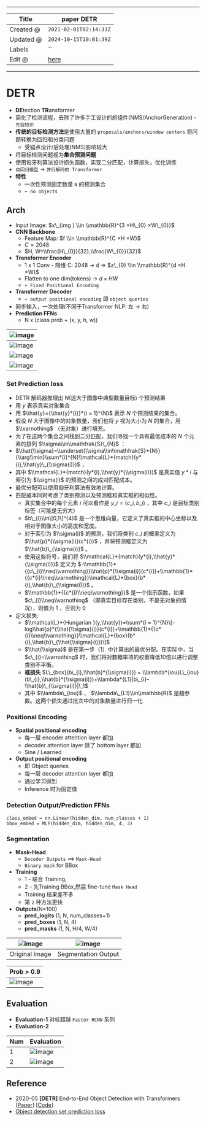 -----

| Title     | paper DETR                                            |
| --------- | ----------------------------------------------------- |
| Created @ | `2021-02-01T02:14:33Z`                                |
| Updated @ | `2024-10-15T10:01:39Z`                                |
| Labels    | \`\`                                                  |
| Edit @    | [here](https://github.com/junxnone/aiwiki/issues/165) |

-----

# DETR

  - **DE**tection **TR**ansformer
  - 简化了检测流程，去除了许多手工设计的的组件(NMS/AnchorGeneration) - `先验知识`
  - **传统的目标检测方法**是使用大量的 `proposals/anchors/window centers` 将问题转换为回归和分类问题
      - 受锚点设计/后处理(NMS)影响较大
  - 将目标检测问题视为**集合预测问题**
  - 使用匈牙利算法设计损失函数，实现二分匹配，计算损失，优化训练
  - `自回归模型` -\> `并行解码的 Transformer`
  - **特性**
      - 一次性预测固定数量 `N` 的预测集合
      - `+ no objects`

## Arch

  - Input Image: $x\_{img } \\in \\mathbb{R}^{3 ×H\_{0} ×W\_{0}}$
  - **CNN Backbone**
      - Feature Map: $f \\in \\mathbb{R}^{C ×H ×W}$
      - $C = 2048$
      - $H, W=\\frac{H\_{0}}{32},\\frac{W\_{0}}{32}$
  - **Transformer Encoder**
      - 1 x 1 Conv - 降维 C: 2048 → d ⇒ $z\_{0} \\in \\mathbb{R}^{d ×H
        ×W}$
      - Flatten to one dim(tokens) -\> $d×HW$
      - `+ Fixed Positional Encoding`
  - **Transformer Decoder**
      - `+ output positional encoding` 即 `object queries`
  - 同步输入，一次处理(不同于Transformer NLP: 左 → 右)
  - **Prediction FFNs**
      - N x (class prob + (x, y, h, w))

| ![image](media/48c70106ae1eadd24ed43d07e8cd59d0e143a2f7.png) |
| ------------------------------------------------------------ |
| ![image](media/da8af0339da6f5d7d338a13c1a31edc367f0592d.png) |
| ![image](media/40ff77ec7620c24f07a14053b08c3102a2b73235.png) |
| ![image](media/6c5c3f4872b8ff41f924e3e1779d3899475aca9b.png) |

### Set Prediction loss

  - DETR 解码器推理出 N(远大于图像中典型数量目标) 个预测结果
  - 用 $y$ 表示真实对象集合
  - 用 $\\hat{y}={\\hat{y}*{i}}*{i = 1}^{N}$ 表示 $N$ 个预测结果的集合。
  - 假设 $N$ 大于图像中的对象数量，我们也将 $y$ 视为大小为 $N$ 的集合，用 $\\varnothing$ （无对象）进行填充。
  - 为了在这两个集合之间找到二分匹配，我们寻找一个具有最低成本的 $N$ 个元素的排列
    $\\sigma\\in\\mathfrak{S}\_{N}$ ：
  - $\\hat{\\sigma}=\\underset{\\sigma\\in\\mathfrak{S}*{N}}{\\arg\\min}\\sum*{i}^{N}\\mathcal{L}*{match}(y*{i},\\hat{y}\_{\\sigma(i)})$
    ，
  - 其中 $\\mathcal{L}*{match}(y*{i},\\hat{y}*{\\sigma(i)})$ 是真实值 $y*{i}$
    与索引为 $\\sigma(i)$ 的预测之间的成对匹配成本。
  - 最优分配可以使用匈牙利算法有效地计算。
  - 匹配成本同时考虑了类别预测以及预测框和真实框的相似性。
      - 真实集合中的每个元素 $i$ 可以看作是 $y\_{i}=(c\_{i},b\_{i})$ ，其中 $c\_{i}$
        是目标类别标签（可能是无穷大）
      - $b\_{i}\\in\[0,1\]^{4}$ 是一个思维向量，它定义了真实框的中心坐标以及相对于图像大小的高度和宽度。
      - 对于索引为 $\\sigma(i)$ 的预测，我们将类别 $c\_{i}$ 的概率定义为
        $\\hat{p}*{\\sigma(i)}(c*{i})$ ，并将预测框定义为
        $\\hat{b}\_{\\sigma(i)}$ 。
      - 使用这些符号，我们将 $\\mathcal{L}*{match}(y*{i},\\hat{y}*{\\sigma(i)})$
        定义为
        $-\\mathbb{1}*{{c\_{i}\\neq\\varnothing}}\\hat{p}*{\\sigma(i)}(c*{i})+\\mathbb{1}*{{c*{i}\\neq\\varnothing}}\\mathcal{L}*{box}(b*{i},\\hat{b}\_{\\sigma(i)})$
        。
      - $\\mathbb{1}*{{c*{i}\\neq\\varnothing}}$ 是一个指示函数，如果
        $c\_{i}\\neq\\varnothing$ （即真实目标存在类别，不是无对象的情况），则值为 $1$ ，否则为 $0$
  - 定义损失:
      - $\\mathcal{L}*{Hungarian }(y,\\hat{y})=\\sum*{i =
        1}^{N}\[-log\\hat{p}*{\\hat{\\sigma}(i)}(c*{i})+\\mathbb{1}*{{c*{i}\\neq\\varnothing}}\\mathcal{L}*{box}(b*{i},\\hat{b}\_{\\hat{\\sigma}(i)})\]$
      - $\\hat{\\sigma}$ 是在第一步（1）中计算出的最优分配。在实际中，当 $c\_{i}=\\varnothing$
        时，我们将对数概率项的权重降低10倍以进行调整类别不平衡。
      - **框损失** $L\_{box}(b\_{i},\\hat{b}*{\\sigma(i)}) =
        \\lambda*{iou}L\_{iou}(b\_{i},\\hat{b}*{\\sigma(i)})+\\lambda*{L1}|b\_{i}-\\hat{b}\_{\\sigma(i)}|\_1$
      - 其中 $\\lambda\_{iou}$ 、 $\\lambda\_{L1}\\in\\mathbb{R}$
        是超参数。这两个损失通过批次中的对象数量进行归一化

### Positional Encoding

  - **Spatial positional encoding**
      - 每一层 encoder attention layer 都加
      - decoder attention layer 除了 bottom layer 都加
      - Sine / Learned
  - **Output positional encoding**
      - 即 Object queries
      - 每一层 decoder attention layer 都加
      - 通过学习得到
      - Inference 时为固定值

### Detection Output/Prediction FFNs

    class_embed = nn.Linear(hidden_dim, num_classes + 1)
    bbox_embed = MLP(hidden_dim, hidden_dim, 4, 3)

### Segmentation

  - **Mask-Head**
      - `Decoder Outputs` ==\> `Mask-Head`
      - `Binary mask` for BBox
  - **Training**
      - 1 - 联合 Training,
      - 2 - 先Training BBox,然后 fine-tune `Mask Head`
      - Training 结果差不多
      - 第 `2` 种方法更快
  - **Outputs**(N=100)
      - **pred\_logits** (1, N, num\_classes+1)
      - **pred\_boxes** (1, N, 4)
      - **pred\_masks** (1, N, H/4, W/4)

| ![image](media/d1b95fa7ed8437a0fe4b66a9ae12e3620e446f51.png) | ![image](media/e5b660a10b449ce4ce2636eb0a6d98241da6fe9b.png) |
| ------------------------------------------------------------ | ------------------------------------------------------------ |
| Original Image                                               | Segmentation Output                                          |

| Prob \> 0.9                                                  |
| ------------------------------------------------------------ |
| ![image](media/d48b5b9b6a98fc3215f31f68fce57da11d52a484.png) |

## Evaluation

  - **Evaluation-1** 对标超越 `Faster RCNN` 系列
  - **Evaluation-2**

| Num | Evaluation                                                   |
| --- | ------------------------------------------------------------ |
| 1   | ![image](media/981ad850ffe7a3c7aafec32fd1155bd51746adf9.png) |
| 2   | ![image](media/42d59f1df1b360efbe6b1bd4e491f1db17246ef3.png) |

## Reference

  - 2020-05 **\[DETR\]** End-to-End Object Detection with Transformers
    \[[Paper](https://arxiv.org/abs/2005.12872v3)\]
    \[[Code](https://github.com/facebookresearch/detr)\]
  - [Object detection set prediction
    loss](https://senyang-ml.github.io/2020/06/04/detr/)
